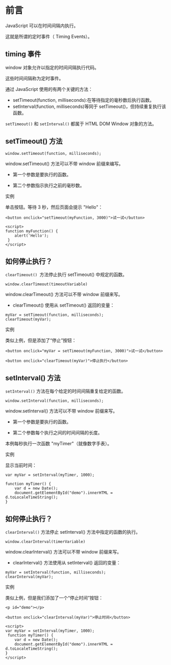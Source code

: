 # 前言

JavaScript 可以在时间间隔内执行。

这就是所谓的定时事件（ Timing Events）。

## timing 事件

window 对象允许以指定的时间间隔执行代码。

这些时间间隔称为定时事件。

通过 JavaScript 使用的有两个关键的方法：

- setTimeout(function, milliseconds):在等待指定的毫秒数后执行函数。
- setInterval(function, milliseconds)等同于 setTimeout()，但持续重复执行该函数。
  
`setTimeout()` 和 `setInterval()` 都属于 HTML DOM Window 对象的方法。

## setTimeout() 方法
``
window.setTimeout(function, milliseconds);
``

window.setTimeout() 方法可以不带 window 前缀来编写。

- 第一个参数是要执行的函数。

- 第二个参数指示执行之前的毫秒数。

实例

单击按钮。等待 3 秒，然后页面会提示 "Hello"：
```
<button onclick="setTimeout(myFunction, 3000)">试一试</button>

<script>
function myFunction() {
    alert('Hello');
 }
</script>
```

## 如何停止执行？

`clearTimeout() `方法停止执行 setTimeout() 中规定的函数。

`window.clearTimeout(timeoutVariable)`

window.clearTimeout() 方法可以不带 window 前缀来写。

- clearTimeout() 使用从 setTimeout() 返回的变量：
```
myVar = setTimeout(function, milliseconds);
clearTimeout(myVar);
```

实例

类似上例，但是添加了“停止”按钮：
```
<button onclick="myVar = setTimeout(myFunction, 3000)">试一试</button>

<button onclick="clearTimeout(myVar)">停止执行</button>
```

## setInterval() 方法

`setInterval()` 方法在每个给定的时间间隔重复给定的函数。

`window.setInterval(function, milliseconds);`

window.setInterval() 方法可以不带 window 前缀来写。

- 第一个参数是要执行的函数。

- 第二个参数每个执行之间的时间间隔的长度。

本例每秒执行一次函数 "myTimer"（就像数字手表）。

实例

显示当前时间：
```
var myVar = setInterval(myTimer, 1000);
 
function myTimer() {
    var d = new Date();
    document.getElementById("demo").innerHTML = d.toLocaleTimeString();
}
```

## 如何停止执行？

`clearInterval()` 方法停止 setInterval() 方法中指定的函数的执行。

`window.clearInterval(timerVariable)`

window.clearInterval() 方法可以不带 window 前缀来写。

- clearInterval() 方法使用从 setInterval() 返回的变量：
```
myVar = setInterval(function, milliseconds);
clearInterval(myVar);
```

实例

类似上例，但是我们添加了一个“停止时间”按钮：
```
<p id="demo"></p>

<button onclick="clearInterval(myVar)">停止时间</button>

<script>
var myVar = setInterval(myTimer, 1000);
 function myTimer() {
    var d = new Date();
    document.getElementById("demo").innerHTML = d.toLocaleTimeString();
}
</script>
```
